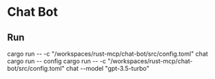 # Chat Bot

## Run
cargo run --  -c "/workspaces/rust-mcp/chat-bot/src/config.toml" chat
cargo run -- config
cargo run --  -c "/workspaces/rust-mcp/chat-bot/src/config.toml" chat --model "gpt-3.5-turbo"